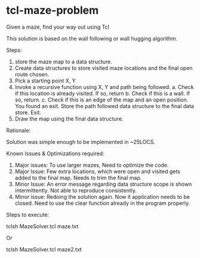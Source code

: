 # tcl-maze-problem

Given a maze, find your way out using Tcl

This solution is based on the wall following or wall hugging algorithm. 

Steps:

1.	store the maze map to a data structure.
2.	Create data structures to store visited maze locations and the final open route chosen.
3.	Pick a starting point X, Y
4.	Invoke a recursive function using X, Y and path being followed.
a.	Check if this location is already visited. If so, return
b.	Check if this is a wall. If so, return.
c.	Check if this is an edge of the map and an open position. You found an exit. Store the path followed data structure to the final data store. Exit.
5.	Draw the map using the final data structure.

Rationale:

Solution was simple enough to be implemented in ~25LOCS.

Known Issues & Optimizations required:

1.	Major issues: To use larger mazes, Need to optimize the code.
2.	Major Issue: Few extra locations, which were open and visited gets added to the final map. Needs to trim the final map. 
3.	Minor Issue: An error message regarding data structure scope is shown intermittently. Not able to reproduce consistently.
4.	Minor issue: Redoing the solution again. Now it application needs to be closed. Need to use the clear function already in the program properly.

Steps to execute:

tclsh MazeSolver.tcl maze.txt

Or

tclsh MazeSolver.tcl maze2.txt
